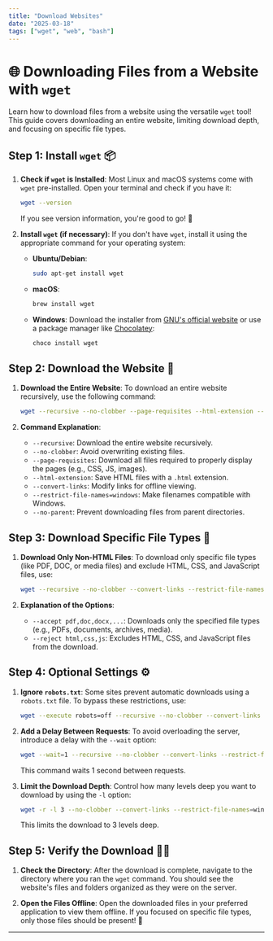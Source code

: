 ```yaml
---
title: "Download Websites"
date: "2025-03-18"
tags: ["wget", "web", "bash"]
---
```


# 🌐 Downloading Files from a Website with `wget`

Learn how to download files from a website using the versatile `wget` tool! This guide covers downloading an entire website, limiting download depth, and focusing on specific file types.

## Step 1: Install `wget` 📦

1. **Check if `wget` is Installed**:
   Most Linux and macOS systems come with `wget` pre-installed. Open your terminal and check if you have it:

   ```bash
   wget --version
   ```

   If you see version information, you're good to go! 🎉

2. **Install `wget` (if necessary)**:
   If you don't have `wget`, install it using the appropriate command for your operating system:

   - **Ubuntu/Debian**:
     ```bash
     sudo apt-get install wget
     ```

   - **macOS**:
     ```bash
     brew install wget
     ```

   - **Windows**:
     Download the installer from [GNU's official website](https://eternallybored.org/misc/wget/) or use a package manager like [Chocolatey](https://chocolatey.org/):
     ```bash
     choco install wget
     ```

## Step 2: Download the Website 🚀

1. **Download the Entire Website**:
   To download an entire website recursively, use the following command:

   ```bash
   wget --recursive --no-clobber --page-requisites --html-extension --convert-links --restrict-file-names=windows --no-parent https://example.com/
   ```

2. **Command Explanation**:
   - `--recursive`: Download the entire website recursively.
   - `--no-clobber`: Avoid overwriting existing files.
   - `--page-requisites`: Download all files required to properly display the pages (e.g., CSS, JS, images).
   - `--html-extension`: Save HTML files with a `.html` extension.
   - `--convert-links`: Modify links for offline viewing.
   - `--restrict-file-names=windows`: Make filenames compatible with Windows.
   - `--no-parent`: Prevent downloading files from parent directories.

## Step 3: Download Specific File Types 🎯

1. **Download Only Non-HTML Files**:
   To download only specific file types (like PDF, DOC, or media files) and exclude HTML, CSS, and JavaScript files, use:

   ```bash
   wget --recursive --no-clobber --convert-links --restrict-file-names=windows --no-parent --accept pdf,doc,docx,xls,xlsx,ppt,pptx,zip,rar,tar.gz,mp3,mp4,avi --reject html,css,js https://example.com/
   ```

2. **Explanation of the Options**:
   - `--accept pdf,doc,docx,...`: Downloads only the specified file types (e.g., PDFs, documents, archives, media).
   - `--reject html,css,js`: Excludes HTML, CSS, and JavaScript files from the download.

## Step 4: Optional Settings ⚙️

1. **Ignore `robots.txt`**:
   Some sites prevent automatic downloads using a `robots.txt` file. To bypass these restrictions, use:

   ```bash
   wget --execute robots=off --recursive --no-clobber --convert-links --restrict-file-names=windows --no-parent https://example.com/
   ```

2. **Add a Delay Between Requests**:
   To avoid overloading the server, introduce a delay with the `--wait` option:

   ```bash
   wget --wait=1 --recursive --no-clobber --convert-links --restrict-file-names=windows --no-parent https://example.com/
   ```

   This command waits 1 second between requests.

3. **Limit the Download Depth**:
   Control how many levels deep you want to download by using the `-l` option:

   ```bash
   wget -r -l 3 --no-clobber --convert-links --restrict-file-names=windows --no-parent https://example.com/
   ```

   This limits the download to 3 levels deep.

## Step 5: Verify the Download 🕵️‍♂️

1. **Check the Directory**:
   After the download is complete, navigate to the directory where you ran the `wget` command. You should see the website's files and folders organized as they were on the server.

2. **Open the Files Offline**:
   Open the downloaded files in your preferred application to view them offline. If you focused on specific file types, only those files should be present! 📂

---
